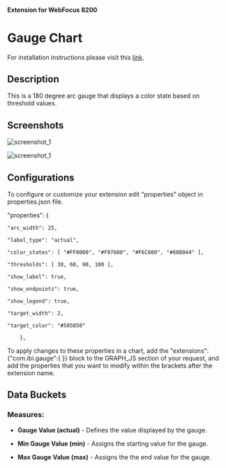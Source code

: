 #### Extension for WebFocus 8200

# Gauge Chart

For installation instructions please visit this [link](https://github.com/ibi/wf-extensions-chart/wiki/Installing-a-WebFocus-Extension "Installing a WebFocus Extension").

## Description

This is a 180 degree arc gauge that displays a color state based on threshold values.

## Screenshots

![screenshot_1](https://github.com/ibi/wf-extensions-chart/blob/master/com.ibi.gauge/screenshots/1.PNG)

![screenshot_1](https://github.com/ibi/wf-extensions-chart/blob/master/com.ibi.gauge/screenshots/2.PNG)

## Configurations

To configure or customize your extension edit "properties" object in properties.json file.
	
"properties": {

    
	"arc_width": 25,
    
	"label_type": "actual",
    
	"color_states": [ "#FF0000", "#F97600", "#F6C600", "#60B044" ],
   
	"thresholds": [ 30, 60, 90, 100 ],
	
	"show_label": true,
    
	"show_endpoints": true,
    
	"show_legend": true,
    
	"target_width": 2,
    
	"target_color": "#505050"
	
		},

To apply changes to these properties in a chart, add the "extensions": {"com.ibi.gauge":{ }} block to the GRAPH_JS section of your request, and add the properties that you want to modify within the brackets after the extension name.

## Data Buckets

### Measures:

* **Gauge Value (actual)** - Defines the value displayed by the gauge.

* **Min Gauge Value (min)** - Assigns the starting value for the gauge.

* **Max Gauge Value (max)** - Assigns the the end value for the gauge. 

